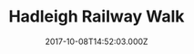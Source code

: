 ---
date: 2017-10-08T14:52:03.000Z
title: Hadleigh Railway Walk
latitude: 52.04096961126445
longitude: 0.9595656394958496
category: checkin
---
